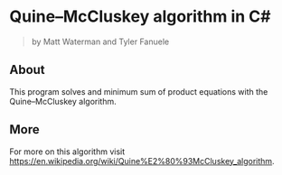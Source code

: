 # Quine–McCluskey algorithm in C#

> by Matt Waterman and Tyler Fanuele

## About ##

This program solves and minimum sum of product equations with the Quine–McCluskey algorithm.

## More ##

For more on this algorithm visit <https://en.wikipedia.org/wiki/Quine%E2%80%93McCluskey_algorithm>.